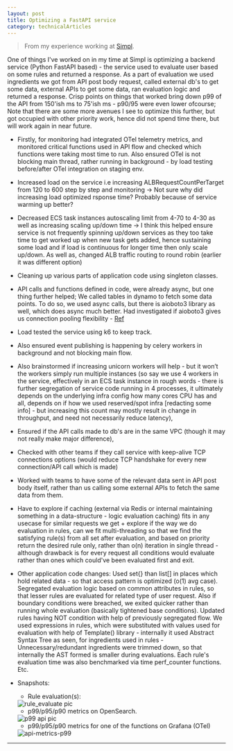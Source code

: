 ```yaml
---
layout: post 
title: Optimizing a FastAPI service
category: technicalArticles
---
```


> From my experience working at [Simpl](https://simpl.com/). 

One of things I've worked on in my time at Simpl is optimizing a backend service (Python FastAPI based) - the service used to evaluate user based on some rules and returned a response. As a part of evaluation we used ingredients we got from API post body request, called external db's to get some data, external APIs to get some data, ran evaluation logic and returned a response. 
Crisp points on things that worked bring down p99 of the API from 150'ish ms to 75'ish ms - p90/95 were even lower ofcourse; Note that there are some more avenues I see to optimize this further, but got occupied with other priority work, hence did not spend time there, but will work again in near future.
- Firstly, for monitoring had integrated OTel telemetry metrics, and monitored critical functions used in API flow and checked which functions were taking most time to run. Also ensured OTel is not blocking main thread, rather running in background - by load testing before/after OTel integration on staging env. 
- Increased load on the service i.e increasing ALBRequestCountPerTarget from 120 to 600 step by step and monitoring -> Not sure why did increasing load optimized rsponse time? Probably because of service warming up better? 
- Decreased ECS task instances autoscaling limit from 4-70 to 4-30 as well as increasing scaling up/down time -> I think this helped ensure service is not frequently spinning up/down services as they too take time to get worked up when new task gets added, hence sustaining some load and if load is continuous for longer time then only scale up/down. As well as, changed ALB traffic routing to round robin (earlier it was different option) 
- Cleaning up various parts of application code using singleton classes. 
- API calls and functions defined in code, were already async, but one thing further helped; We called tables in dynamo to fetch some data points. To do so, we used async calls, but there is aioboto3 library as well, which does async much better. Had investigated if aioboto3 gives us connection pooling flexibility - [Ref](https://github.com/terricain/aioboto3/issues/236)
- Load tested the service using k6 to keep track. 
- Also ensured event publishing is happening by celery workers in background and not blocking main flow. 
- Also brainstormed if increasing unicorn workers will help - but it won’t the workers simply run multiple instances (so say we use 4 workers in the service, effectively in an ECS task instance in rough words - there is further segregation of service code running in 4 processes, it ultimately depends on the underlying infra config how many cores CPU has and all, depends on if how we used reserved/spot infra [redacting some info] - but increasing this count may mostly result in change in throughput, and need not necessarily reduce latency), 
- Ensured if the API calls made to db's are in the same VPC (though it may not really make major difference), 
- Checked with other teams if they call service with keep-alive TCP connections options (would reduce TCP handshake for every new connection/API call which is made)
- Worked with teams to have some of the relevant data sent in API post body itself, rather than us calling some external APIs to fetch the same data from them.
- Have to explore if caching (external via Redis or internal maintaining something in a data-structure - logic evaluation caching) fits in any usecase for similar requests we get + explore if the way we do evaluation in rules, can we fit multi-threading so that we find the satisfying rule(s) from all set after evaluation, and based on priority return the desired rule only, rather than o(n) iteration in single thread - although drawback is for every request all conditions would evaluate rather than ones which could've been evaluated first and exit. 
- Other application code changes: Used set{} than list[] in places which hold related data - so that access pattern is optimized (o(1) avg case). Segregated evaluation logic based on common attributes in rules, so that lesser rules are evaluated for related type of user request. Also if boundary conditions were breached, we exited quicker rather than running whole evaluation (basically tightened base conditions). Updated rules having NOT condition with help of previously segregated flow. We used expressions in rules, which were substituted with values used for evaluation with help of Template() library - internally it used Abstract Syntax Tree as seen, for ingredients used in rules - Unnecessary/redundant ingredients were trimmed down, so that internally the AST formed is smaller during evaluations. Each rule's evaluation time was also benchmarked via time perf_counter functions. Etc. 
- Snapshots:
  - Rule evaluation(s): 
  <img src="{{ site.baseurl }}/public/images/rule_evaluate.png" alt="rule_evaluate pic" class="blog-image">

  - p99/p95/p90 metrics on OpenSearch. 
  <img src="{{ site.baseurl }}/public/images/p99-fapi.png" alt="p99 api pic" class="blog-image">

  - p99/p95/p90 metrics for one of the functions on Grafana (OTel)
  <img src="{{ site.baseurl }}/public/images/api-metrics-p99.png" alt="api-metrics-p99" class="blog-image">

------------------------------------------------

